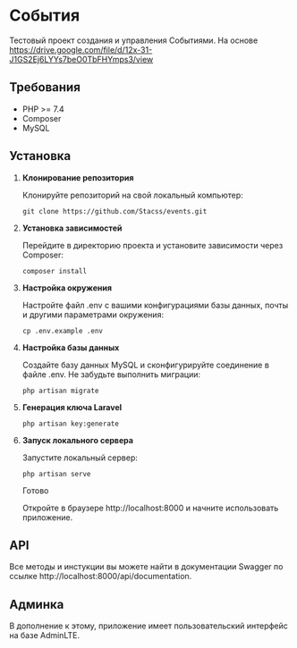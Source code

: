 # События

Тестовый проект создания и управления Событиями. На основе https://drive.google.com/file/d/12x-31-J1GS2Ej6LYYs7beO0TbFHYmps3/view
    
## Требования

- PHP >= 7.4
- Composer
- MySQL

## Установка

1. **Клонирование репозитория**

   Клонируйте репозиторий на свой локальный компьютер:

   ```
   git clone https://github.com/Stacss/events.git
   ```
   
2. **Установка зависимостей**

    Перейдите в директорию проекта и установите зависимости через Composer:
    ```
    composer install
    ```
3. **Настройка окружения**

   Настройте файл .env с вашими конфигурациями базы данных, почты и другими параметрами окружения:

    ```
    cp .env.example .env
    ```


4. **Настройка базы данных**

    Создайте базу данных MySQL и сконфигурируйте соединение в файле .env. Не забудьте выполнить миграции:

    ```
    php artisan migrate
    ```
5. **Генерация ключа Laravel**

    ```
   php artisan key:generate
    ```
   
6. **Запуск локального сервера**

    Запустите локальный сервер:

    ```
    php artisan serve
    ```
    Готово

    Откройте в браузере http://localhost:8000 и начните использовать приложение.

## API
Все методы и инстукции вы можете найти в документации Swagger по ссылке http://localhost:8000/api/documentation.

## Админка
В дополнение к этому, приложение имеет пользовательский интерфейс на базе AdminLTE.
